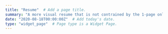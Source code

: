 ```yaml
---
title: "Resume"  # Add a page title.
summary: "A more visual resume that is not contrained by the 1-page only rule"  
date: "2020-08-18T00:00:00Z"  # Add today's date.
type: "widget_page"  # Page type is a Widget Page.
---
```

